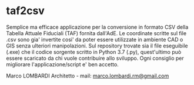 taf2csv
==========
Semplice ma efficace applicazione per la conversione in formato CSV della Tabella Attuale Fiduciali (TAF) fornita dall'AdE. Le coordinate scritte sul file .csv sono gia' invertite cosi' da poter essere utilizzate in ambiente CAD o GIS senza ulteriori manipolazioni. Sul repository trovate sia il file eseguibile (.exe) che il codice sorgente scritto in Python 3.7 (.py), quest'ultimo può essere scaricato  da chi vuole contribuire allo sviluppo. Ogni consiglio per migliorare l'applicazione/script e' ben accetto.

Marco LOMBARDI Architetto - mail: marco.lombardi.rm@gmail.com
